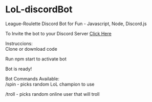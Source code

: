# LoL-discordBot

League-Roulette Discord Bot for Fun - Javascript, Node, Discord.js

To Invite the bot to your Discord Server [Click Here](https://discord.com/api/oauth2/authorize?client_id=1002349680388223139&permissions=2147493888&scope=bot%20applications.commands)

Instruccions:
<br/>
Clone or download code

Run npm start to activate bot

Bot is ready!

Bot Commands Available:
<br/>
/spin - picks random LoL champion to use

/troll - picks random online user that will troll
